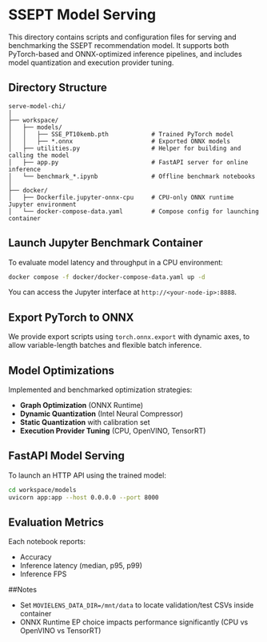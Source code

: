 # SSEPT Model Serving

This directory contains scripts and configuration files for serving and benchmarking the SSEPT recommendation model. It supports both PyTorch-based and ONNX-optimized inference pipelines, and includes model quantization and execution provider tuning.

## Directory Structure

```
serve-model-chi/
│
├── workspace/
│   ├── models/
│   │   ├── SSE_PT10kemb.pth            # Trained PyTorch model
│   │   ├── *.onnx                      # Exported ONNX models
│   ├── utilities.py                    # Helper for building and calling the model
│   ├── app.py                          # FastAPI server for online inference
│   └── benchmark_*.ipynb               # Offline benchmark notebooks
│
├── docker/
│   ├── Dockerfile.jupyter-onnx-cpu     # CPU-only ONNX runtime Jupyter environment
│   └── docker-compose-data.yaml        # Compose config for launching container
```

## Launch Jupyter Benchmark Container

To evaluate model latency and throughput in a CPU environment:

```bash
docker compose -f docker/docker-compose-data.yaml up -d
```

You can access the Jupyter interface at `http://<your-node-ip>:8888`.

## Export PyTorch to ONNX

We provide export scripts using `torch.onnx.export` with dynamic axes, to allow variable-length batches and flexible batch inference.

## Model Optimizations

Implemented and benchmarked optimization strategies:

- **Graph Optimization** (ONNX Runtime)
- **Dynamic Quantization** (Intel Neural Compressor)
- **Static Quantization** with calibration set
- **Execution Provider Tuning** (CPU, OpenVINO, TensorRT)

## FastAPI Model Serving

To launch an HTTP API using the trained model:

```bash
cd workspace/models
uvicorn app:app --host 0.0.0.0 --port 8000
```

## Evaluation Metrics

Each notebook reports:

- Accuracy
- Inference latency (median, p95, p99)
- Inference FPS


##Notes

- Set `MOVIELENS_DATA_DIR=/mnt/data` to locate validation/test CSVs inside container
- ONNX Runtime EP choice impacts performance significantly (CPU vs OpenVINO vs TensorRT)
